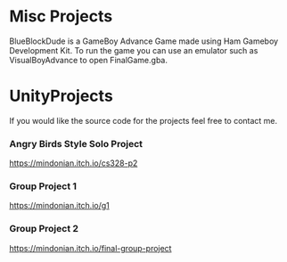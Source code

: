 # Misc Projects

BlueBlockDude is a GameBoy Advance Game made using Ham Gameboy Development Kit. To run the game you can use an emulator such as VisualBoyAdvance to open FinalGame.gba.

# UnityProjects
If you would like the source code for the projects feel free to contact me.

### Angry Birds Style Solo Project
https://mindonian.itch.io/cs328-p2

### Group Project 1
https://mindonian.itch.io/g1

### Group Project 2
https://mindonian.itch.io/final-group-project

